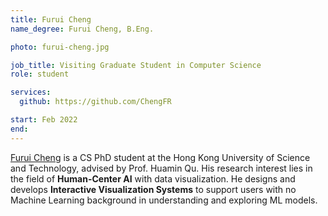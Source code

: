 ```yaml
---
title: Furui Cheng
name_degree: Furui Cheng, B.Eng.

photo: furui-cheng.jpg

job_title: Visiting Graduate Student in Computer Science
role: student

services:
  github: https://github.com/ChengFR

start: Feb 2022
end: 
---
```

[Furui Cheng](https://www.furuicheng.tech/) is a CS PhD student at the Hong Kong University of Science and Technology, advised by Prof. Huamin Qu. 
His research interest lies in the field of **Human-Center AI** with data visualization. He designs and develops **Interactive Visualization Systems** to support users with no Machine Learning background in understanding and exploring ML models.